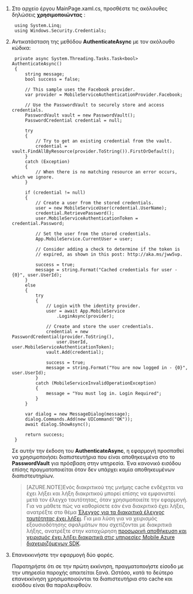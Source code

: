 
1. Στο αρχείο έργου MainPage.xaml.cs, προσθέστε τις ακόλουθες δηλώσεις **χρησιμοποιώντας** :

        using System.Linq;      
        using Windows.Security.Credentials;

2. Αντικατάσταση της μεθόδου **AuthenticateAsync** με τον ακόλουθο κώδικα:

        private async System.Threading.Tasks.Task<bool> AuthenticateAsync()
        {
            string message;
            bool success = false;

            // This sample uses the Facebook provider.
            var provider = MobileServiceAuthenticationProvider.Facebook;

            // Use the PasswordVault to securely store and access credentials.
            PasswordVault vault = new PasswordVault();
            PasswordCredential credential = null;

            try
            {
                // Try to get an existing credential from the vault.
                credential = vault.FindAllByResource(provider.ToString()).FirstOrDefault();
            }
            catch (Exception)
            {
                // When there is no matching resource an error occurs, which we ignore.
            }

            if (credential != null)
            {
                // Create a user from the stored credentials.
                user = new MobileServiceUser(credential.UserName);
                credential.RetrievePassword();
                user.MobileServiceAuthenticationToken = credential.Password;

                // Set the user from the stored credentials.
                App.MobileService.CurrentUser = user;

                // Consider adding a check to determine if the token is 
                // expired, as shown in this post: http://aka.ms/jww5vp.

                success = true;
                message = string.Format("Cached credentials for user - {0}", user.UserId);
            }
            else
            {
                try
                {
                    // Login with the identity provider.
                    user = await App.MobileService
                        .LoginAsync(provider);

                    // Create and store the user credentials.
                    credential = new PasswordCredential(provider.ToString(),
                        user.UserId, user.MobileServiceAuthenticationToken);
                    vault.Add(credential);

                    success = true;
                    message = string.Format("You are now logged in - {0}", user.UserId);
                }
                catch (MobileServiceInvalidOperationException)
                {
                    message = "You must log in. Login Required";
                }
            }
            
            var dialog = new MessageDialog(message);
            dialog.Commands.Add(new UICommand("OK"));
            await dialog.ShowAsync();

            return success;
        }

    Σε αυτήν την έκδοση του **AuthenticateAsync**, η εφαρμογή προσπαθεί να χρησιμοποιήσει διαπιστευτήρια που είναι αποθηκευμένα στο το **PasswordVault** για πρόσβαση στην υπηρεσία. Ένα κανονικό εισόδου επίσης πραγματοποιείται όταν δεν υπάρχει καμία αποθηκευμένων διαπιστευτηρίων.

    >[AZURE.NOTE]Ενός διακριτικού της μνήμης cache ενδέχεται να έχει λήξει και λήξη διακριτικού μπορεί επίσης να εμφανιστεί μετά τον έλεγχο ταυτότητας, όταν χρησιμοποιείτε την εφαρμογή. Για να μάθετε πώς να καθορίσετε εάν ένα διακριτικό έχει λήξει, ανατρέξτε στο θέμα [Έλεγχος για τα διακριτικά έλεγχος ταυτότητας έχει λήξει](http://aka.ms/jww5vp). Για μια λύση για να χειρισμός εξουσιοδότησης σφαλμάτων που σχετίζονται με διακριτικά λήξης, ανατρέξτε στην καταχώρηση [προσωρινή αποθήκευση και χειρισμός έχει λήξει διακριτικά στις υπηρεσίες Mobile Azure διαχειριζόμενων SDK](http://blogs.msdn.com/b/carlosfigueira/archive/2014/03/13/caching-and-handling-expired-tokens-in-azure-mobile-services-managed-sdk.aspx). 

3. Επανεκκινήστε την εφαρμογή δύο φορές.

    Παρατηρήστε ότι σε την πρώτη εκκίνηση, πραγματοποιήστε είσοδο με την υπηρεσία παροχής απαιτείται ξανά. Ωστόσο, κατά το δεύτερο επανεκκίνηση χρησιμοποιούνται τα διαπιστευτήρια στο cache και εισόδου είναι θα παραλειφθούν. 
